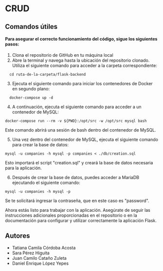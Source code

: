 # CRUD
## Comandos útiles

#### Para asegurar el correcto funcionamiento del código, sigue los siguientes pasos:

1.  Clona el repositorio de GitHub en tu máquina local
2.  Abre la terminal y navega hasta la ubicación del repositorio clonado. Utiliza el siguiente comando para acceder a la carpeta correspondiente:

```
  cd ruta-de-la-carpeta/flask-backend
```
3.  Ejecuta el siguiente comando para iniciar los contenedores de Docker en segundo plano:

```
  docker-compose up -d
```
4.  A continuación, ejecuta el siguiente comando para acceder a un contenedor de MySQL:	
```
docker-compose run --rm -v ${PWD}:/opt/src -w /opt/src mysql bash
```
Este comando abrirá una sesión de bash dentro del contenedor de MySQL.

5.  Una vez dentro del contenedor de MySQL, ejecuta el siguiente comando para crear la base de datos:
```
mysql -u companies -h mysql -p companies < ./db/creation.sql
```
Esto importará el script "creation.sql" y creará la base de datos necesaria para la aplicación.

6.  Después de crear la base de datos, puedes acceder a MariaDB ejecutando el siguiente comando:
```
mysql -u companies -h mysql -p
```
Se te solicitará ingresar la contraseña, que en este caso es "password".

Ahora estás listo para trabajar con la aplicación. Asegúrate de seguir las instrucciones adicionales proporcionadas en el repositorio o en la documentación para configurar y utilizar correctamente la aplicación Flask.

## Autores
- Tatiana Camila Córdoba Acosta
- Sara Pérez Higuita
- Juan Camilo Cataño Zuleta
- Daniel Enrique López Yepes

